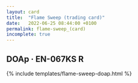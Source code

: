 ```yaml
---
layout: card
title:  "Flame Sweep (trading card)"
date:   2022-06-25 08:44:00 +0100
permalink: flame-sweep_(card)
incomplete: true
---
```


## DOAp &middot; EN-067KS R

{% include templates/flame-sweep-doap.html %}